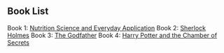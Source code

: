 ## Book List

Book 1: [Nutrition Science and Everyday Application](https://openoregon.pressbooks.pub/nutritionscience2e/)
Book 2: [Sherlock Holmes](https://sherlock-holm.es/pdf/a4/1-sided/)
Book 3: [The Godfather](https://urbookshub.com/the-godfather-pdf/)
Book 4: [Harry Potter and the Chamber of Secrets](https://kvongcmehsanalibrary.wordpress.com/portfolio/1128/)
